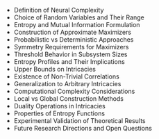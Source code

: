 - Definition of Neural Complexity
- Choice of Random Variables and Their Range
- Entropy and Mutual Information Formulation
- Construction of Approximate Maximizers
- Probabilistic vs Deterministic Approaches
- Symmetry Requirements for Maximizers
- Threshold Behavior in Subsystem Sizes
- Entropy Profiles and Their Implications
- Upper Bounds on Intricacies
- Existence of Non-Trivial Correlations
- Generalization to Arbitrary Intricacies
- Computational Complexity Considerations
- Local vs Global Construction Methods
- Duality Operations in Intricacies
- Properties of Entropy Functions
- Experimental Validation of Theoretical Results
- Future Research Directions and Open Questions